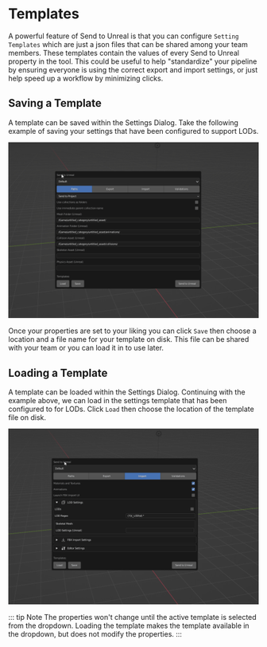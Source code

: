 # Templates
A powerful feature of Send to Unreal is that you can configure `Setting Templates` which are just a json files that can
be shared among your team members. These templates contain the values of every Send to Unreal property in the tool. This
could be useful to help "standardize" your pipeline by ensuring everyone is using the correct export
and import settings, or just help speed up a workflow by minimizing clicks.

## Saving a Template
A template can be saved within the Settings Dialog. Take the following example of saving your settings
that have been configured to support LODs.

![1](./images/templates/1.gif)


Once your properties are set to your liking you can click `Save` then choose a location
and a file name for your template on disk. This file can be shared with your team or you can load it in to use
later.

## Loading a Template
A template can be loaded within the Settings Dialog. Continuing with the example above, we can load in the settings
template that has been configured to for LODs. Click `Load` then choose the location of the template file on disk.

![2](./images/templates/2.gif)

::: tip Note
  The properties won't change until the active template is selected from the dropdown. Loading the template
makes the template available in the dropdown, but does not modify the properties.
:::
